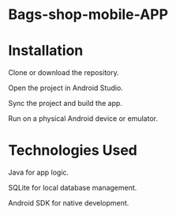 # Bags-shop-mobile-APP
# Installation
Clone or download the repository.

Open the project in Android Studio.

Sync the project and build the app.

Run on a physical Android device or emulator.

# Technologies Used
Java for app logic.

SQLite for local database management.

Android SDK for native development.
